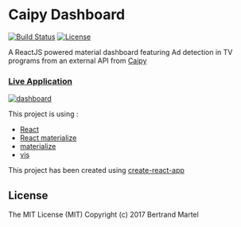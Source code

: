 # Caipy Dashboard

[![Build Status](https://travis-ci.org/bertrandmartel/caipy-dashboard.svg?branch=master)](https://travis-ci.org/bertrandmartel/caipy-dashboard)
[![License](http://img.shields.io/:license-mit-blue.svg)](LICENSE.md)

A ReactJS powered material dashboard featuring Ad detection in TV programs from an external API from [Caipy](http://www.caipy.com/)

### [Live Application](http://bertrandmartel.github.io/caipy-dashboard)

[![dashboard](https://user-images.githubusercontent.com/5183022/29038991-e12d4822-7ba9-11e7-8b19-d7471958a8ea.png)](http://bertrandmartel.github.io/caipy-dashboard)

This project is using :

* [React](https://github.com/facebook/react)
* [React materialize](https://github.com/react-materialize/react-materialize)
* [materialize](https://github.com/Dogfalo/materialize)
* [vis](https://github.com/almende/vis)

This project has been created using [create-react-app](https://github.com/facebookincubator/create-react-app)

## License

The MIT License (MIT) Copyright (c) 2017 Bertrand Martel
